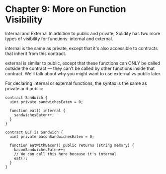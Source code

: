 # Chapter 9: More on Function Visibility

Internal and External
In addition to public and private, Solidity has two more types of visibility for functions: internal and external.

internal is the same as private, except that it's also accessible to contracts that inherit from this contract.

external is similar to public, except that these functions can ONLY be called outside the contract — they can't be called by other functions inside that contract. We'll talk about why you might want to use external vs public later.

For declaring internal or external functions, the syntax is the same as private and public:

```
contract Sandwich {
  uint private sandwichesEaten = 0;

  function eat() internal {
    sandwichesEaten++;
  }
}

contract BLT is Sandwich {
  uint private baconSandwichesEaten = 0;

  function eatWithBacon() public returns (string memory) {
    baconSandwichesEaten++;
    // We can call this here because it's internal
    eat();
  }
}
```
